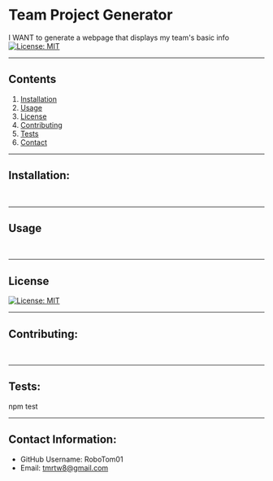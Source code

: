 # Team Project Generator  
  I WANT to generate a webpage that displays my team's basic info<br /> 
  [![License: MIT](https://img.shields.io/badge/License-MIT-yellow.svg)](https://opensource.org/licenses/MIT)<br />
  

  ---
  ## Contents

  1. [Installation](#installation)
  2. [Usage](#usage)
  3. [License](#license)
  4. [Contributing](#contributing)
  5. [Tests](#tests)
  6. [Contact](#contact)


  ---

  ## Installation:
  <br />


  ---

  ## Usage
  <br />
  

  ---

  ## License
  [![License: MIT](https://img.shields.io/badge/License-MIT-yellow.svg)](https://opensource.org/licenses/MIT)<br />


  ---

  ## Contributing:
  <br />


  ---

  ## Tests:
  npm test<br />


  ---

  ## Contact Information:
  * GitHub Username: RoboTom01
  * Email: tmrtw8@gmail.com  
  